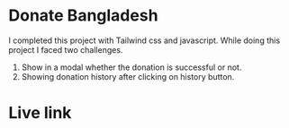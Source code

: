 # Donate Bangladesh
I completed this project with Tailwind css and javascript.
While doing this project I faced two challenges.
1) Show in a modal whether the donation is successful or not.
2) Showing donation history after clicking on history button.
# Live link
